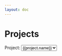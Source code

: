 ```yaml
---
layout: doc
---
```


# Projects

<div style="display:inline">Project: </div>
<div style="display:inline">
  <select v-model="data.name">
    <option v-for="project in data.projects">{{project.name}}</option>
  </select>
</div>

<Sankey :harness-data="data.harnessData" :name="data.name"/>

<script setup>
import {reactive, onMounted} from "vue";
import Sankey from "../../components/Sankey.vue";
import axios from "axios";

const data = reactive({
  name: 'DEMO',
  harnessData: [],
  projects: [],
})

onMounted(async () => {
  // Get list of projects
  try {
    let projects = await getProjects();
    data.projects = projects;
  } catch (error) {
    console.error(`Could not retrieve projects`, error);
  }

  // Get harness data
  try {
    let harness = await getHarness(data.name);
    data.harnessData = [createData(harness)];
  } catch (error) {
    console.error(`Could not retrieve harness data: `, error);
  }
})

const getProjects = async function () {
  const res = await axios.get(`http://localhost:3000/projects`);

  return res.data;
}

const getHarness = async function (name) {
  const res = await axios.get(`http://localhost:3000/harness?name=${name}`);

  return res.data;
}

const createData = function (resData) {
  const links = resData.links;
  const nodes = resData.nodes;

  var data = {
    type: "sankey",
    orientation: "h",
    node: {
      pad: 15,
      thickness: 30,
      line: {
        color: "black",
        width: 0.5,
      },
      label: [],
      color: [],
    },
    link: {
      source: [],
      target: [],
      value: [],
    },
  };

  if (typeof links !== "object" || typeof nodes !== "object") {
    console.error(`typeof links: ${typeof links}`);
    console.error(`typeof nodes: ${typeof nodes}`);
    throw new Error("Links or Nodes is not an object");
  }

  // Build nodes
  Object.entries(nodes).map((entry) => {
    let node = entry[1];
    data.node.label.push(node.label);
    data.node.color.push(node.color);
  });

  // Build links
  Object.entries(links).map((entry) => {
    let link = entry[1];
    data.link.source.push(link.sourceIndex);
    data.link.target.push(link.targetIndex);
    data.link.value.push(link.count);
  });

  // console.log(data);
  return data;
};
</script>
